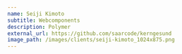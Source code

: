 ```yaml
---
name: Seiji Kimoto
subtitle: Webcomponents
description: Polymer
external_url: https://github.com/saarcode/kerngesund
image_path: /images/clients/seiji-kimoto_1024x875.png
---
```

